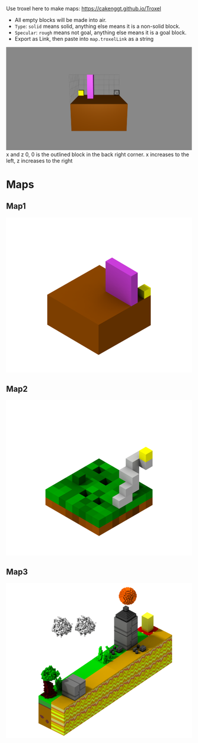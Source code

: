 Use troxel here to make maps: https://cakenggt.github.io/Troxel

* All empty blocks will be made into air.
* `Type`: `solid` means solid, anything else means it is a non-solid block.
* `Specular`: `rough` means not goal, anything else means it is a goal block.
* Export as Link, then paste into `map.troxelLink` as a string

![alt text](images/troxelExample.png)
x and z 0, 0 is the outlined block in the back right corner. x increases to the left, z increases to the right

Maps
=====

Map1
---
![map1](images/map1.png)

Map2
---
![map2](images/map2.png)

Map3
---
![map3](images/map3.png)
